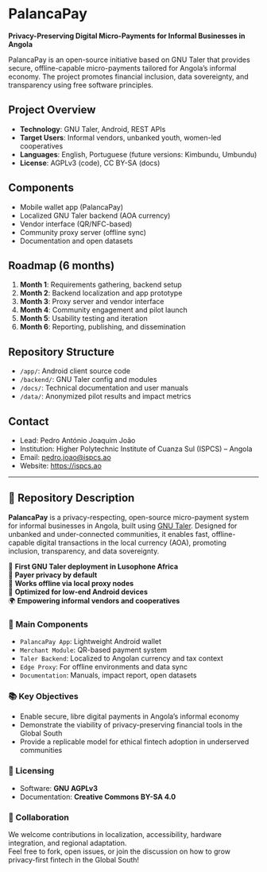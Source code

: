 # PalancaPay

**Privacy-Preserving Digital Micro-Payments for Informal Businesses in Angola**

PalancaPay is an open-source initiative based on GNU Taler that provides secure, offline-capable micro-payments tailored for Angola’s informal economy. The project promotes financial inclusion, data sovereignty, and transparency using free software principles.

## Project Overview

- **Technology**: GNU Taler, Android, REST APIs
- **Target Users**: Informal vendors, unbanked youth, women-led cooperatives
- **Languages**: English, Portuguese (future versions: Kimbundu, Umbundu)
- **License**: AGPLv3 (code), CC BY-SA (docs)

## Components

- Mobile wallet app (PalancaPay)
- Localized GNU Taler backend (AOA currency)
- Vendor interface (QR/NFC-based)
- Community proxy server (offline sync)
- Documentation and open datasets

## Roadmap (6 months)

1. **Month 1**: Requirements gathering, backend setup
2. **Month 2**: Backend localization and app prototype
3. **Month 3**: Proxy server and vendor interface
4. **Month 4**: Community engagement and pilot launch
5. **Month 5**: Usability testing and iteration
6. **Month 6**: Reporting, publishing, and dissemination

## Repository Structure

- `/app/`: Android client source code
- `/backend/`: GNU Taler config and modules
- `/docs/`: Technical documentation and user manuals
- `/data/`: Anonymized pilot results and impact metrics

## Contact

- Lead: Pedro António Joaquim João
- Institution: Higher Polytechnic Institute of Cuanza Sul (ISPCS) – Angola
- Email: pedro.joao@ispcs.ao
- Website: https://ispcs.ao

---

## 📄 Repository Description

**PalancaPay** is a privacy-respecting, open-source micro-payment system for informal businesses in Angola, built using [GNU Taler](https://taler.net). Designed for unbanked and under-connected communities, it enables fast, offline-capable digital transactions in the local currency (AOA), promoting inclusion, transparency, and data sovereignty.

🦄 **First GNU Taler deployment in Lusophone Africa**  
🔐 **Payer privacy by default**  
📶 **Works offline via local proxy nodes**  
📱 **Optimized for low-end Android devices**  
🌍 **Empowering informal vendors and cooperatives**

### 🔧 Main Components
- `PalancaPay App`: Lightweight Android wallet
- `Merchant Module`: QR-based payment system
- `Taler Backend`: Localized to Angolan currency and tax context
- `Edge Proxy`: For offline environments and data sync
- `Documentation`: Manuals, impact report, open datasets

### 📚 Key Objectives
- Enable secure, libre digital payments in Angola’s informal economy
- Demonstrate the viability of privacy-preserving financial tools in the Global South
- Provide a replicable model for ethical fintech adoption in underserved communities

### 📝 Licensing
- Software: **GNU AGPLv3**
- Documentation: **Creative Commons BY-SA 4.0**

### 🤝 Collaboration
We welcome contributions in localization, accessibility, hardware integration, and regional adaptation.  
Feel free to fork, open issues, or join the discussion on how to grow privacy-first fintech in the Global South!
